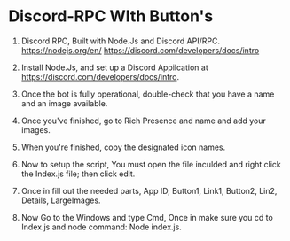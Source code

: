 # Discord-RPC WIth Button's

1. Discord RPC, Built with Node.Js and Discord API/RPC.
https://nodejs.org/en/
https://discord.com/developers/docs/intro

2. Install Node.Js, and set up a Discord Appilcation at https://discord.com/developers/docs/intro.
3. Once the bot is fully operational, double-check that you have a name and an image available.
4. Once you've finished, go to Rich Presence and name and add your images.
5. When you're finished, copy the designated icon names.
6. Now to setup the script, You must open the file inculded and right click the Index.js file; then click edit. 
7. Once in fill out the needed parts, App ID, Button1, Link1, Button2, Lin2, Details, LargeImages.
8. Now Go to the Windows and type Cmd, Once in make sure you cd to Index.js and node command: Node index.js.
